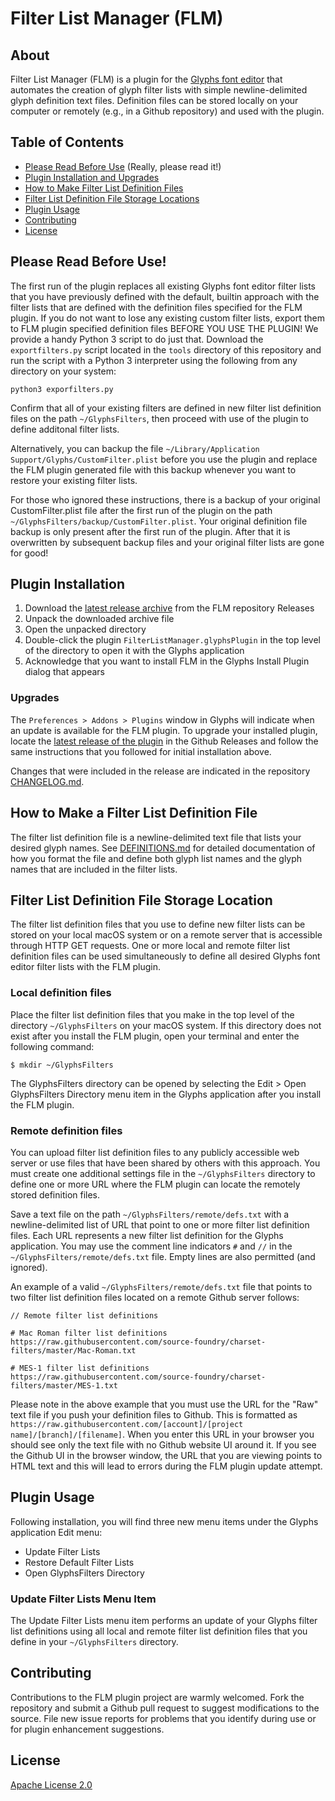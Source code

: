 # Filter List Manager (FLM)

## About

Filter List Manager (FLM) is a plugin for the [Glyphs font editor](https://glyphsapp.com) that automates the creation of glyph filter lists with simple newline-delimited glyph definition text files.  Definition files can be stored locally on your computer or remotely (e.g., in a Github repository) and used with the plugin.

## Table of Contents

- [Please Read Before Use]() (Really, please read it!)
- [Plugin Installation and Upgrades]()
- [How to Make Filter List Definition Files]()
- [Filter List Definition File Storage Locations]()
- [Plugin Usage]()
- [Contributing]()
- [License](LICENSE)

## Please Read Before Use!

The first run of the plugin replaces all existing Glyphs font editor filter lists that you have previously defined with the default, builtin approach with the filter lists that are defined with the definition files specified for the FLM plugin.  If you do not want to lose any existing custom filter lists, export them to FLM plugin specified definition files BEFORE YOU USE THE PLUGIN!  We provide a handy Python 3 script to do just that.  Download the `exportfilters.py` script located in the `tools` directory of this repository and run the script with a Python 3 interpreter using the following from any directory on your system:

```
python3 exporfilters.py
```

Confirm that all of your existing filters are defined in new filter list definition files on the path `~/GlyphsFilters`, then proceed with use of the plugin to define additonal filter lists.

Alternatively, you can backup the file `~/Library/Application Support/Glyphs/CustomFilter.plist` before you use the plugin and replace the FLM plugin generated file with this backup whenever you want to restore your existing filter lists.

For those who ignored these instructions, there is a backup of your original CustomFilter.plist file after the first run of the plugin on the path `~/GlyphsFilters/backup/CustomFilter.plist`.  Your original definition file backup is only present after the first run of the plugin.  After that it is overwritten by subsequent backup files and your original filter lists are gone for good!

## Plugin Installation

1. Download the [latest release archive](https://github.com/source-foundry/FilterListManager/releases) from the FLM repository Releases
2. Unpack the downloaded archive file
3. Open the unpacked directory
4. Double-click the plugin `FilterListManager.glyphsPlugin` in the top level of the directory to open it with the Glyphs application
5. Acknowledge that you want to install FLM in the Glyphs Install Plugin dialog that appears

### Upgrades

The `Preferences > Addons > Plugins` window in Glyphs will indicate when an update is available for the FLM plugin.  To upgrade your installed plugin, locate the [latest release of the plugin](https://github.com/source-foundry/FilterListManager/releases/latest) in the Github Releases and follow the same instructions that you followed for initial installation above.  

Changes that were included in the release are indicated in the repository [CHANGELOG.md](CHANGELOG.md).

## How to Make a Filter List Definition File

The filter list definition file is a newline-delimited text file that lists your desired glyph names.  See [DEFINITIONS.md](DEFINITIONS.md) for detailed documentation of how you format the file and define both glyph list names and the glyph names that are included in the filter lists.

## Filter List Definition File Storage Location

The filter list definition files that you use to define new filter lists can be stored on your local macOS system or on a remote server that is accessible through HTTP GET requests.  One or more local and remote filter list definition files can be used simultaneously to define all desired Glyphs font editor filter lists with the FLM plugin.

### Local definition files

Place the filter list definition files that you make in the top level of the directory `~/GlyphsFilters` on your macOS system.  If this directory does not exist after you install the FLM plugin, open your terminal and enter the following command:

```
$ mkdir ~/GlyphsFilters
```

The GlyphsFilters directory can be opened by selecting the Edit > Open GlyphsFilters Directory menu item in the Glyphs application after you install the FLM plugin.

### Remote definition files

You can upload filter list definition files to any publicly accessible web server or use files that have been shared by others with this approach.  You must create one additional settings file in the `~/GlyphsFilters` directory to define one or more URL where the FLM plugin can locate the remotely stored definition files.  

Save a text file on the path `~/GlyphsFilters/remote/defs.txt` with a newline-delimited list of URL that point to one or more filter list definition files.  Each URL represents a new filter list definition for the Glyphs application.  You may use the comment line indicators `#` and `//` in the `~/GlyphsFilters/remote/defs.txt` file.  Empty lines are also permitted (and ignored).

An example of a valid `~/GlyphsFilters/remote/defs.txt` file that points to two filter list definition files located on a remote Github server follows:

```
// Remote filter list definitions

# Mac Roman filter list definitions
https://raw.githubusercontent.com/source-foundry/charset-filters/master/Mac-Roman.txt

# MES-1 filter list definitions
https://raw.githubusercontent.com/source-foundry/charset-filters/master/MES-1.txt
```  

Please note in the above example that you must use the URL for the "Raw" text file if you push your definition files to Github.  This is formatted as `https://raw.githubusercontent.com/[account]/[project name]/[branch]/[filename]`. When you enter this URL in your browser you should see only the text file with no Github website UI around it.  If you see the Github UI in the browser window, the URL that you are viewing points to HTML text and this will lead to errors during the FLM plugin update attempt.

## Plugin Usage

Following installation, you will find three new menu items under the Glyphs application Edit menu:

- Update Filter Lists
- Restore Default Filter Lists
- Open GlyphsFilters Directory

### Update Filter Lists Menu Item

The Update Filter Lists menu item performs an update of your Glyphs filter list definitions using all local and remote filter list definition files that you define in your `~/GlyphsFilters` directory.  



## Contributing

Contributions to the FLM plugin project are warmly welcomed.  Fork the repository and submit a Github pull request to suggest modifications to the source.  File new issue reports for problems that you identify during use or for plugin enhancement suggestions.

## License

[Apache License 2.0](LICENSE)